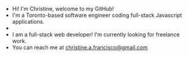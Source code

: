 - Hi! I'm Christine, welcome to my GitHub!
- I'm a Toronto-based software engineer coding full-stack Javascript applications.
- 
- I am a full-stack web developer! I'm currently looking for freelance work.
- You can reach me at christine.a.francisco@gmail.com

<!---
ChristineFrancisco/ChristineFrancisco is a ✨ special ✨ repository because its `README.md` (this file) appears on your GitHub profile.
You can click the Preview link to take a look at your changes.
--->
